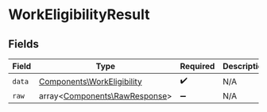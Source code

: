 # WorkEligibilityResult


## Fields

| Field                                                                    | Type                                                                     | Required                                                                 | Description                                                              |
| ------------------------------------------------------------------------ | ------------------------------------------------------------------------ | ------------------------------------------------------------------------ | ------------------------------------------------------------------------ |
| `data`                                                                   | [Components\WorkEligibility](../../Models/Components/WorkEligibility.md) | :heavy_check_mark:                                                       | N/A                                                                      |
| `raw`                                                                    | array<[Components\RawResponse](../../Models/Components/RawResponse.md)>  | :heavy_minus_sign:                                                       | N/A                                                                      |